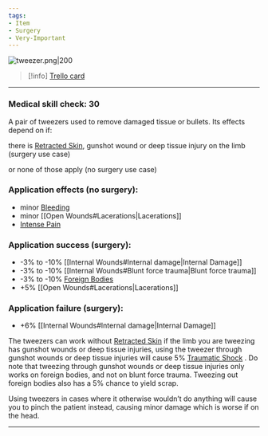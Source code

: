 ```yaml
---
tags:
- Item
- Surgery
- Very-Important
---
```


![tweezer.png\|200](/Items/Tweezers%20-%20Attachments/6718845db30472d958dd7c3e.png)

> [!info] [Trello card](https://trello.com/c/yKa2tTR5/87-tweezers)

---

### Medical skill check: 30

A pair of tweezers used to remove damaged tissue or bullets.
Its effects depend on if:

there is [Retracted Skin](../Surgery/Retracted%20Skin.md), gunshot wound or deep tissue injury on the limb (surgery use case)

or none of those apply (no surgery use case)

### Application effects (no surgery):

- minor [Bleeding](../Any%20bodypart/Bleeding.md)
- minor [[Open Wounds#Lacerations|Lacerations]]
- [Intense Pain](../Symptoms/Intense%20Pain.md)

### Application success (surgery):

- -3% to -10% [[Internal Wounds#Internal damage|Internal Damage]]
- -3% to -10% [[Internal Wounds#Blunt force trauma|Blunt force trauma]]
- -3% to -10% [Foreign Bodies](../Any%20bodypart/Foreign%20Bodies.md)
- +5% [[Open Wounds#Lacerations|Lacerations]]

### Application failure (surgery):

- +6% [[Internal Wounds#Internal damage|Internal Damage]]

The tweezers can work without [Retracted Skin](../Surgery/Retracted%20Skin.md)  if the limb you are tweezing has gunshot wounds or deep tissue injuries, using the tweezer through gunshot wounds or deep tissue injuries will cause 5% [Traumatic Shock](../Surgery/Traumatic%20Shock.md) . Do note that tweezing through gunshot wounds or deep tissue injuries only works on foreign bodies, and not on blunt force trauma. Tweezing out foreign bodies also has a 5% chance to yield scrap.

Using tweezers in cases where it otherwise wouldn’t do anything will cause you to pinch the patient instead, causing minor damage which is worse if on the head.

---

